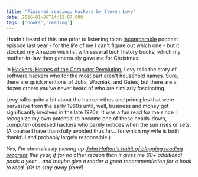 ```yaml
---
title: "Finished reading: Hackers by Steven Levy"
date: 2016-01-06T14:12:07.000
tags: ['books','reading']
---
```


I hadn't heard of this one prior to listening to an [Incomparable](https://www.theincomparable.com/theincomparable/) podcast episode last year - for the life of me I can't figure out which one - but it stocked my Amazon wish list with several tech history books, which my mother-in-law then generously gave me for Christmas.

In [Hackers: Heroes of the Computer Revolution](http://amzn.to/1ZNChAY), Levy tells the story of software hackers who for the most part aren't household names. Sure, there are quick mentions of Jobs, Wozniak, and Gates, but there are a dozen others you've never heard of who are similarly fascinating.

Levy talks quite a bit about the hacker ethos and principles that were pervasive from the early 1960s until, well, business and money got significantly involved in the late 1970s. It was a fun read for me since I recognize my own potential to become one of these heads-down, computer-obsessed hackers who barely notices when the sun rises or sets. (A course I have thankfully avoided thus far... for which my wife is both thankful and probably largely responsible.)

_Yes, I'm shamelessly picking up [John Halton's habit of blogging reading progress](http://johnthelutheran.tumblr.com/tagged/reading) this year, if for no other reason than it gives me 60+ additional posts a year... and maybe give a reader a good recommendation for a book to read. (Or to stay away from!)_
